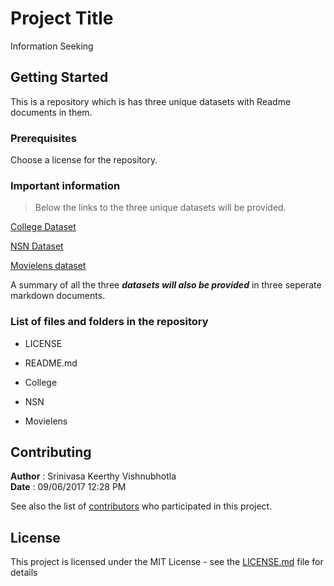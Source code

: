 # Project Title

Information Seeking

## Getting Started

This is a repository which is has three unique datasets with Readme documents in them.

### Prerequisites

Choose a license for the repository.


### Important information

> Below the links to the three unique datasets will be provided.

[College Dataset](https://github.com/SriniVishnu/Data2decInfoseek/tree/master/College)

[NSN Dataset](https://github.com/SriniVishnu/Data2decInfoseek/tree/master/NSN)

[Movielens dataset](https://github.com/SriniVishnu/Data2decInfoseek/tree/master/movielens)

A summary of all the three **_datasets will also be provided_** in three seperate markdown documents.

### List of files and folders in the repository

* LICENSE 

* README.md

* College

* NSN

* Movielens

## Contributing

**Author** : Srinivasa Keerthy Vishnubhotla  
**Date**   : 09/06/2017 12:28 PM

See also the list of [contributors](https://github.com/SriniVishnu/Datatodecisions/graphs/contributors) who participated in this project.

## License

This project is licensed under the MIT License - see the [LICENSE.md](https://github.com/SriniVishnu/Datatodecisions/blob/master/LICENSE) file for details


